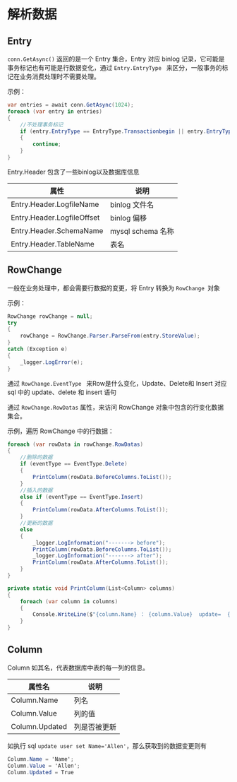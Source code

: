 # 解析数据

## Entry

`conn.GetAsync()` 返回的是一个 Entry 集合，Entry 对应 binlog 记录，它可能是事务标记也有可能是行数据变化，通过 `Entry.EntryType ` 来区分，一般事务的标记在业务消费处理时不需要处理。

示例：

````csharp
var entries = await conn.GetAsync(1024);
foreach (var entry in entries)
{
    //不处理事务标记
    if (entry.EntryType == EntryType.Transactionbegin || entry.EntryType == EntryType.Transactionend)
    {
        continue;
    }
}
````

Entry.Header 包含了一些binlog以及数据库信息

| 属性                       | 说明              |
| -------------------------- | ----------------- |
| Entry.Header.LogfileName   | binlog 文件名     |
| Entry.Header.LogfileOffset | binlog 偏移       |
| Entry.Header.SchemaName    | mysql schema 名称 |
| Entry.Header.TableName     | 表名              |

## RowChange

一般在业务处理中，都会需要行数据的变更，将 Entry 转换为 `RowChange `对象

示例：

````csharp
RowChange rowChange = null;
try
{
    rowChange = RowChange.Parser.ParseFrom(entry.StoreValue);
}
catch (Exception e)
{
    _logger.LogError(e);
}
````

通过 `RowChange.EventType ` 来Row是什么变化，Update、Delete和 Insert 对应 sql 中的 update、delete 和 insert 语句

通过 `RowChange.RowDatas` 属性，来访问 RowChange 对象中包含的行变化数据集合。

示例，遍历 RowChange 中的行数据：

````csharp
foreach (var rowData in rowChange.RowDatas)
{
    //删除的数据
    if (eventType == EventType.Delete)
    {
        PrintColumn(rowData.BeforeColumns.ToList());
    }
    //插入的数据
    else if (eventType == EventType.Insert)
    {
        PrintColumn(rowData.AfterColumns.ToList());
    }
    //更新的数据
    else
    {
        _logger.LogInformation("-------> before");
        PrintColumn(rowData.BeforeColumns.ToList());
        _logger.LogInformation("-------> after");
        PrintColumn(rowData.AfterColumns.ToList());
    }
}

private static void PrintColumn(List<Column> columns)
{
    foreach (var column in columns)
    {
        Console.WriteLine($"{column.Name} ： {column.Value}  update=  {column.Updated}");
    }
}
````

## Column

Column 如其名，代表数据库中表的每一列的信息。

| 属性名         | 说明         |
| -------------- | ------------ |
| Column.Name    | 列名         |
| Column.Value   | 列的值       |
| Column.Updated | 列是否被更新 |

如执行 sql `update user set Name='Allen'`，那么获取到的数据变更则有

````csharp
Column.Name = 'Name';
Column.Value = 'Allen';
Column.Updated = True
````





